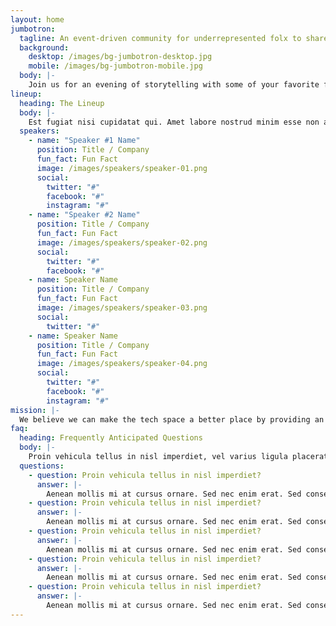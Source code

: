```yaml
---
layout: home
jumbotron:
  tagline: An event-driven community for underrepresented folx to share, listen, and learn.
  background:
    desktop: /images/bg-jumbotron-desktop.jpg
    mobile: /images/bg-jumbotron-mobile.jpg
  body: |-
    Join us for an evening of storytelling with some of your favorite fellow nerds. We'll laugh. We'll cry. We may even hear a story without any industry jargon!
lineup:
  heading: The Lineup
  body: |-
    Est fugiat nisi cupidatat qui. Amet labore nostrud minim esse non adipisicing aliqua. Reprehenderit nulla labore sunt sunt aliqua velit nostrud nulla.
  speakers:
    - name: "Speaker #1 Name"
      position: Title / Company
      fun_fact: Fun Fact
      image: /images/speakers/speaker-01.png
      social:
        twitter: "#"
        facebook: "#"
        instagram: "#"
    - name: "Speaker #2 Name"
      position: Title / Company
      fun_fact: Fun Fact
      image: /images/speakers/speaker-02.png
      social:
        twitter: "#"
        facebook: "#"
    - name: Speaker Name
      position: Title / Company
      fun_fact: Fun Fact
      image: /images/speakers/speaker-03.png
      social:
        twitter: "#"
    - name: Speaker Name
      position: Title / Company
      fun_fact: Fun Fact
      image: /images/speakers/speaker-04.png
      social:
        twitter: "#"
        facebook: "#"
        instagram: "#"
mission: |-
  We believe we can make the tech space a better place by providing an open and raw storytelling platform. A place to slow down. To take time to listen to the stories that surround us. And to use those stories to better ourselves — our selfs, our careers, and our environments — along with the industry in which we work.
faq:
  heading: Frequently Anticipated Questions
  body: |-
    Proin vehicula tellus in nisl imperdiet, vel varius ligula placerat. Aenean mollis mi at cursus ornare. Sed nec enim erat.
  questions:
    - question: Proin vehicula tellus in nisl imperdiet?
      answer: |-
        Aenean mollis mi at cursus ornare. Sed nec enim erat. Sed consectetur nulla ut leo fermentum, nec dapibus purus venenatis. In pharetra fermentum nulla, eget posuere quam iaculis vel. Nunc et nisl sed ligula tincidunt sodales.
    - question: Proin vehicula tellus in nisl imperdiet?
      answer: |-
        Aenean mollis mi at cursus ornare. Sed nec enim erat. Sed consectetur nulla ut leo fermentum, nec dapibus purus venenatis. In pharetra fermentum nulla, eget posuere quam iaculis vel. Nunc et nisl sed ligula tincidunt sodales.
    - question: Proin vehicula tellus in nisl imperdiet?
      answer: |-
        Aenean mollis mi at cursus ornare. Sed nec enim erat. Sed consectetur nulla ut leo fermentum, nec dapibus purus venenatis. In pharetra fermentum nulla, eget posuere quam iaculis vel. Nunc et nisl sed ligula tincidunt sodales.
    - question: Proin vehicula tellus in nisl imperdiet?
      answer: |-
        Aenean mollis mi at cursus ornare. Sed nec enim erat. Sed consectetur nulla ut leo fermentum, nec dapibus purus venenatis. In pharetra fermentum nulla, eget posuere quam iaculis vel. Nunc et nisl sed ligula tincidunt sodales.
    - question: Proin vehicula tellus in nisl imperdiet?
      answer: |-
        Aenean mollis mi at cursus ornare. Sed nec enim erat. Sed consectetur nulla ut leo fermentum, nec dapibus purus venenatis. In pharetra fermentum nulla, eget posuere quam iaculis vel. Nunc et nisl sed ligula tincidunt sodales.
---
```

